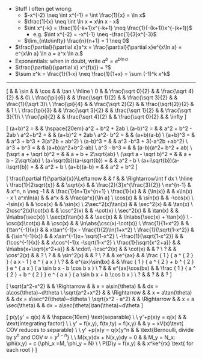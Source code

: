 
- Stuff I often get wrong:
	- $-x^{-2} \neq \int x^{-1} = \int \frac{1}{x} = \ln x$
	- $\frac{1}{x} \neq \int \ln x = x\ln x - x$
	- $\int x^{-k} = \frac{1}{-k+1}x^{-k+1} \neq \frac{1}{-(k+1)}x^{-(k+1)}$
		- e.g. $\int x^{-2} = -x^{-1} \neq -\frac{1}{3}x^{-3}$
	- $\lim_{n\to\infty} \frac{n}{n+1} = 1 \neq 0$
- $\frac{\partial}{\partial x}a^x = \frac{\partial}{\partial x}e^{x\ln a} = e^{x\ln a} \ln a = a^x \ln a.$
- Exponentials: when in doubt, write $a^b = e^{b\ln a}$
- $\frac{\partial}{\partial x} x^{f(x)} = ?$
- $\sum x^k = \frac{1}{1-x} \neq \frac{1}{1+x} = \sum (-1)^k x^k$

---

\[
               &  & \sin              &  & \cos               &  & \tan \\ \hline \\
0              &  & \frac{\sqrt 0}{2} &  & \frac{\sqrt 4}{2}  &  & 0\\ \\
\frac{\pi}{6}  &  & \frac{\sqrt 1}{2} &  & \frac{\sqrt 3}{2}  &  & \frac{1}{\sqrt 3}\\ \\
\frac{\pi}{4}  &  & \frac{\sqrt 2}{2} &  & \frac{\sqrt{2}}{2} &  & 1 \\ \\
\frac{\pi}{3}  &  & \frac{\sqrt 3}{2} &  & \frac{\sqrt 1}{2}  &  & \frac{\sqrt 3}{1}\\ \\
\frac{\pi}{2}  &  & \frac{\sqrt 4}{2} &  & \frac{\sqrt 0}{2}  &  & \infty
\]

\[
(a+b)^2 =                    &  & \hspace{20em} a^2 + b^2 + 2ab \\
(a-b)^2 =                    &  & a^2 + b^2 - 2ab \\
a^2+b^2 =                    &  & (a+b)^2 + 2ab \\
a^2- b^2 =                   &  & (a+b)(a-b) \\
(a+b)^3 =                    &  & a^3 + b^3 + 3(a^2b + ab^2) \\
(a-b)^3 =                    &  & a^3 -b^3 + 3(-a^2b +ab^2) \\
a^3 + b^3 =                  &  & (a+b)(a^2+b^2-ab) \\
a^3 - b^3 =                  &  & (a-b)(a^2+ b^2 + ab) \\
(\sqrt a + \sqrt b)^2 =      &  & a + b + 2\sqrt{ab} \\
(\sqrt a - \sqrt b)^2 =      &  & a + b - 2\sqrt{ab} \\
(a+\sqrt{b})(a-\sqrt{b}) =   &  & a^2 - b \\
(a+i\sqrt{b})(a-i\sqrt{b}) = &  & a^2 + b \\
(a+b)(a-b) =                 &  & a^2 + b^2
\]


\[
\frac{\partial f}{\partial{x}}\Leftarrow &  & f                       &  & \Rightarrow\int f dx   \\
\hline \\
\frac{1}{2\sqrt{x}}                      &  & \sqrt{x}                &  & \frac{2}{3}x^{\frac{3}{2}} \\
nx^{n-1}                                 &  & x^n, n \neq -1          &  & \frac{1}{n+1}x^{n+1} \\
\frac{1}{x}                              &  & {\ln(x)}                &  & x\ln(x) - x \\
a^x\ln(a)                                &  & a^x                     &  & \frac{a^x}{\ln a} \\
\cos(x)                                  &  & \sin(x)                 &  & -\cos(x) \\
-\sin(x)                                 &  & \cos(x)                 &  & \sin(x) \\
2\sec^2(x)\tan(x)                        &  & \sec^2(x)               &  & \tan(x) \\
2\csc^2(x)\cot(x)                        &  & \csc^2(x)               &  & -\cot(x) \\
\sec^2(x)                                &  & \tan(x)                 &  & \ln\abs{\sec(x)} \\
\sec(x)\tan(x)                           &  & \sec(x)                 &  & \ln\abs{\sec(x) + \tan(x)} \\
-\csc(x)\cot(x)                          &  & \csc(x)                 &  & \ln\abs{\csc(x)-\cot(x)} \\
\frac{1}{1+x^2}                          &  & {\tan^{-1}(x)}          &  & x\tan^{-1}x - \frac{1}{2}\ln(1+x^2) \\
\frac{1}{\sqrt{1-x^2}}                   &  & {\sin^{-1}(x)}          &  & x\sin^{-1}x+ \sqrt{1-x^2} \\
-\frac{1}{\sqrt{1-x^2}}                  &  & {\cos^{-1}(x)}          &  & x\cos^{-1}x -\sqrt{1-x^2} \\
\frac{1}{\sqrt{x^2+a}}                   &  & \ln\abs{x+\sqrt{x^2+a}} &  & \cdot\\
-\csc^2(x)                               &  & \cot(x)                 &  & ? \\
?                                        &  & \cos^2(x)               &  & ? \\
?                                        &  & \sin^2(x)               &  & ? \\
?                                        &  & xe^{ax}                 &  & \frac { 1 } { a ^ { 2 } } ( a x - 1 ) e ^ { a x } \\
?                                        &  & e^{ax}\sin(bx)          &  & \frac { 1 } { a ^ { 2 } + b ^ { 2 } } e ^ { a x } ( a \sin b x - b \cos b x ) \\
?                                        &  & e^{ax}\cos(bx)          &  & \frac { 1 } { a ^ { 2 } + b ^ { 2 } } e ^ { a x } ( a \sin b x + b \cos b x ) \\
?                                        &  & ?                       &  & ?
\]



\[
\sqrt{a^2-x^2}   &  & \Rightarrow &  & x = a\sin(\theta)  &  & dx = a\cos(\theta)~d\theta \\
\sqrt{a^2+x^2}   &  & \Rightarrow &  & x = a\tan(\theta)  &  & dx = a\sec^2(\theta)~d\theta \\
\sqrt{x^2 - a^2} &  & \Rightarrow &  & x = a \sec(\theta) &  & dx = a\sec(\theta)\tan(\theta)~d\theta
\]


\[
p(y)y' = q(x)                  &  & \hspace{10em} \text{separable} \\ \\
y'+p(x)y = q(x)                &  & \text{integrating factor} \\ \\
y' = f(x,y), f(tx,ty) = f(x,y) &  & y = xV(x)\text{ COV reduces to separable} \\ \\
y' +p(x)y = q(x)y^n            &  & \text{Bernoulli, divide by $y^n$ and COV $u = y^{1-n}$} \\ \\
M(x,y)dx + N(x,y)dy = 0        &  & M_y = N_x: \phi(x,y) = c (\phi_x =M, \phi_y = N) \\ \\
P(D)y = f(x,y)                 &  & x^ke^{rx} \text{ for each root }
\]
